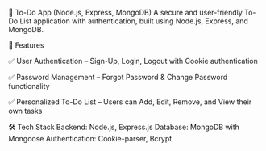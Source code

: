 📝 To-Do App (Node.js, Express, MongoDB)
A secure and user-friendly To-Do List application with authentication, built using Node.js, Express, and MongoDB.

🚀 Features

✅ User Authentication – Sign-Up, Login, Logout with Cookie authentication

✅ Password Management – Forgot Password & Change Password functionality

✅ Personalized To-Do List – Users can Add, Edit, Remove, and View their own tasks

🛠 Tech Stack
Backend: Node.js, Express.js
Database: MongoDB with Mongoose
Authentication: Cookie-parser, Bcrypt
